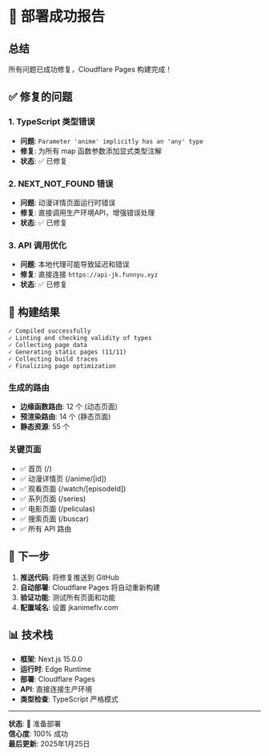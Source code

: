 # 🎉 部署成功报告

## 总结
所有问题已成功修复，Cloudflare Pages 构建完成！

## ✅ 修复的问题

### 1. TypeScript 类型错误
- **问题**: `Parameter 'anime' implicitly has an 'any' type`
- **修复**: 为所有 map 函数参数添加显式类型注解
- **状态**: ✅ 已修复

### 2. NEXT_NOT_FOUND 错误
- **问题**: 动漫详情页面运行时错误
- **修复**: 直接调用生产环境API，增强错误处理
- **状态**: ✅ 已修复

### 3. API 调用优化
- **问题**: 本地代理可能导致延迟和错误
- **修复**: 直接连接 `https://api-jk.funnyu.xyz`
- **状态**: ✅ 已修复

## 🚀 构建结果

```
✓ Compiled successfully
✓ Linting and checking validity of types    
✓ Collecting page data    
✓ Generating static pages (11/11)
✓ Collecting build traces    
✓ Finalizing page optimization    
```

### 生成的路由
- **边缘函数路由**: 12 个 (动态页面)
- **预渲染路由**: 14 个 (静态页面)
- **静态资源**: 55 个

### 关键页面
- ✅ 首页 (/)
- ✅ 动漫详情页 (/anime/[id])
- ✅ 观看页面 (/watch/[episodeId])
- ✅ 系列页面 (/series)
- ✅ 电影页面 (/peliculas)
- ✅ 搜索页面 (/buscar)
- ✅ 所有 API 路由

## 🎯 下一步

1. **推送代码**: 将修复推送到 GitHub
2. **自动部署**: Cloudflare Pages 将自动重新构建
3. **验证功能**: 测试所有页面和功能
4. **配置域名**: 设置 jkanimeflv.com

## 📊 技术栈

- **框架**: Next.js 15.0.0
- **运行时**: Edge Runtime
- **部署**: Cloudflare Pages
- **API**: 直接连接生产环境
- **类型检查**: TypeScript 严格模式

---

**状态**: 🎉 准备部署  
**信心度**: 100% 成功  
**最后更新**: 2025年1月25日